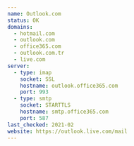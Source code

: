 ```yaml
---
name: Outlook.com
status: OK
domains:
  - hotmail.com
  - outlook.com
  - office365.com
  - outlook.com.tr
  - live.com
server:
  - type: imap
    socket: SSL
    hostname: outlook.office365.com
    port: 993
  - type: smtp
    socket: STARTTLS
    hostname: smtp.office365.com
    port: 587
last_checked: 2021-02
website: https://outlook.live.com/mail
---
```

